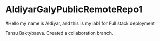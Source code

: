 # AldiyarGalyPublicRemoteRepo1
#Hello my name is Aldiyar, and this is my lab1 for Full stack deployment

Tansu Baktybaeva. Created a collaboration branch.